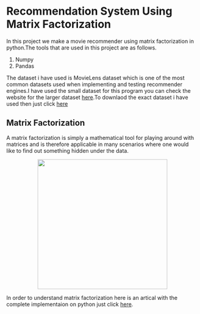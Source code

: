<h1>Recommendation System Using Matrix Factorization</h1>
<p>In this project we make a movie recommender using matrix factorization in python.The tools that are used in this project are as 
follows.</p>
<ol>
<li>Numpy</li>
<li>Pandas</li>
</ol>
<p>The dataset i have used is MovieLens dataset which is one of the most common datasets used when implementing and testing recommender engines.I have used the small dataset for this program you can check the website for the larger dataset <a target="_blank" href="https://grouplens.org/datasets/movielens/">here</a>.To downlaod the exact dataset i have used then just click <a target="_blank" href="http://files.grouplens.org/datasets/movielens/ml-latest-small.zip">here</a></p>
<h2>Matrix Factorization</h2>
<p>A matrix factorization is simply a mathematical tool for playing around with matrices and is therefore applicable in many scenarios where one would like to find out something hidden under the data.</p>

<p align="center">
  <img src="http://katbailey.github.io/images/matrix_factorization.png" height="340px">
</p>
<p>In order to understand matrix factorization here is an artical with the complete implementaion on python just click <a target="_blank" href="http://www.quuxlabs.com/blog/2010/09/matrix-factorization-a-simple-tutorial-and-implementation-in-python/">here</a>. </p>
